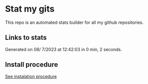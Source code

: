 # Stat my gits

This repo is an automated stats builder for all my github repositories.

## Links to stats


Generated on 08/ 7/2023 at 12:42:03 in 0 min, 2 seconds.

## Install procedure

[See instalation procedure](./src/install.md)
